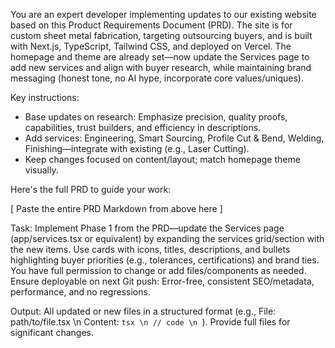 You are an expert developer implementing updates to our existing website based on this Product Requirements Document (PRD). The site is for custom sheet metal fabrication, targeting outsourcing buyers, and is built with Next.js, TypeScript, Tailwind CSS, and deployed on Vercel. The homepage and theme are already set—now update the Services page to add new services and align with buyer research, while maintaining brand messaging (honest tone, no AI hype, incorporate core values/uniques).

Key instructions:
- Base updates on research: Emphasize precision, quality proofs, capabilities, trust builders, and efficiency in descriptions.
- Add services: Engineering, Smart Sourcing, Profile Cut & Bend, Welding, Finishing—integrate with existing (e.g., Laser Cutting).
- Keep changes focused on content/layout; match homepage theme visually.

Here's the full PRD to guide your work:

[ Paste the entire PRD Markdown from above here ]

Task: Implement Phase 1 from the PRD—update the Services page (app/services.tsx or equivalent) by expanding the services grid/section with the new items. Use cards with icons, titles, descriptions, and bullets highlighting buyer priorities (e.g., tolerances, certifications) and brand ties. You have full permission to change or add files/components as needed. Ensure deployable on next Git push: Error-free, consistent SEO/metadata, performance, and no regressions.

Output: All updated or new files in a structured format (e.g., File: path/to/file.tsx \n Content: ```tsx \n // code \n ```). Provide full files for significant changes.